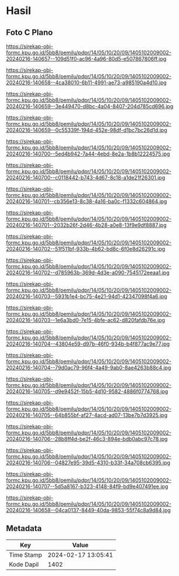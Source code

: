 # Hasil

## Foto C Plano

https://sirekap-obj-formc.kpu.go.id/5bb8/pemilu/pdpr/14/05/10/20/09/1405102009002-20240216-140657--109d51f0-ac96-4a96-80d5-e507867806ff.jpg

https://sirekap-obj-formc.kpu.go.id/5bb8/pemilu/pdpr/14/05/10/20/09/1405102009002-20240216-140658--4ca38010-6b11-4991-ae73-a985190a4d10.jpg

https://sirekap-obj-formc.kpu.go.id/5bb8/pemilu/pdpr/14/05/10/20/09/1405102009002-20240216-140659--3e449470-d8bc-4a04-8407-204d785cd696.jpg

https://sirekap-obj-formc.kpu.go.id/5bb8/pemilu/pdpr/14/05/10/20/09/1405102009002-20240216-140659--0c55339f-194d-452e-98df-d1bc7bc26d1d.jpg

https://sirekap-obj-formc.kpu.go.id/5bb8/pemilu/pdpr/14/05/10/20/09/1405102009002-20240216-140700--5ed4b942-7a44-4ebd-8e2a-1b8b12224575.jpg

https://sirekap-obj-formc.kpu.go.id/5bb8/pemilu/pdpr/14/05/10/20/09/1405102009002-20240216-140700--c0118442-b743-4d67-8c18-a1de21f26301.jpg

https://sirekap-obj-formc.kpu.go.id/5bb8/pemilu/pdpr/14/05/10/20/09/1405102009002-20240216-140701--cb356e13-8c38-4a16-ba0c-f1332c604864.jpg

https://sirekap-obj-formc.kpu.go.id/5bb8/pemilu/pdpr/14/05/10/20/09/1405102009002-20240216-140701--2032b26f-2d46-4b28-a0e8-13f9e9df8887.jpg

https://sirekap-obj-formc.kpu.go.id/5bb8/pemilu/pdpr/14/05/10/20/09/1405102009002-20240216-140702--51f511bf-933b-4b62-bd8c-6f0e8d26291c.jpg

https://sirekap-obj-formc.kpu.go.id/5bb8/pemilu/pdpr/14/05/10/20/09/1405102009002-20240216-140702--d785963b-369d-4d3e-a090-7545172eeaa1.jpg

https://sirekap-obj-formc.kpu.go.id/5bb8/pemilu/pdpr/14/05/10/20/09/1405102009002-20240216-140703--5931b1e4-bc75-4e21-94d1-42347098f4a6.jpg

https://sirekap-obj-formc.kpu.go.id/5bb8/pemilu/pdpr/14/05/10/20/09/1405102009002-20240216-140703--1e6a3bd0-7e15-4bfe-ac62-d820fafdb76e.jpg

https://sirekap-obj-formc.kpu.go.id/5bb8/pemilu/pdpr/14/05/10/20/09/1405102009002-20240216-140704--43804e59-d97b-46f0-934b-b4f877ac9e77.jpg

https://sirekap-obj-formc.kpu.go.id/5bb8/pemilu/pdpr/14/05/10/20/09/1405102009002-20240216-140704--79d0ac79-96f4-4a49-9ab0-8ae4263b88c4.jpg

https://sirekap-obj-formc.kpu.go.id/5bb8/pemilu/pdpr/14/05/10/20/09/1405102009002-20240216-140705--d9e9452f-15b5-4d10-9582-4886f0774768.jpg

https://sirekap-obj-formc.kpu.go.id/5bb8/pemilu/pdpr/14/05/10/20/09/1405102009002-20240216-140705--64b855bf-af27-4acd-ad07-13be7b7d3925.jpg

https://sirekap-obj-formc.kpu.go.id/5bb8/pemilu/pdpr/14/05/10/20/09/1405102009002-20240216-140706--28b8ff4d-be2f-46c3-894e-bdb0abc97c78.jpg

https://sirekap-obj-formc.kpu.go.id/5bb8/pemilu/pdpr/14/05/10/20/09/1405102009002-20240216-140706--04827e95-39d5-4310-b33f-34a708cb6395.jpg

https://sirekap-obj-formc.kpu.go.id/5bb8/pemilu/pdpr/14/05/10/20/09/1405102009002-20240216-140707--5d5a8167-b323-4148-84f9-bd9e407491ee.jpg

https://sirekap-obj-formc.kpu.go.id/5bb8/pemilu/pdpr/14/05/10/20/09/1405102009002-20240216-140658--04ca0137-8449-40da-9853-55f74c8a9d84.jpg


## Metadata

| Key        | Value               |
| ---------- | ------------------- |
| Time Stamp | 2024-02-17 13:05:41 |
| Kode Dapil | 1402                |



